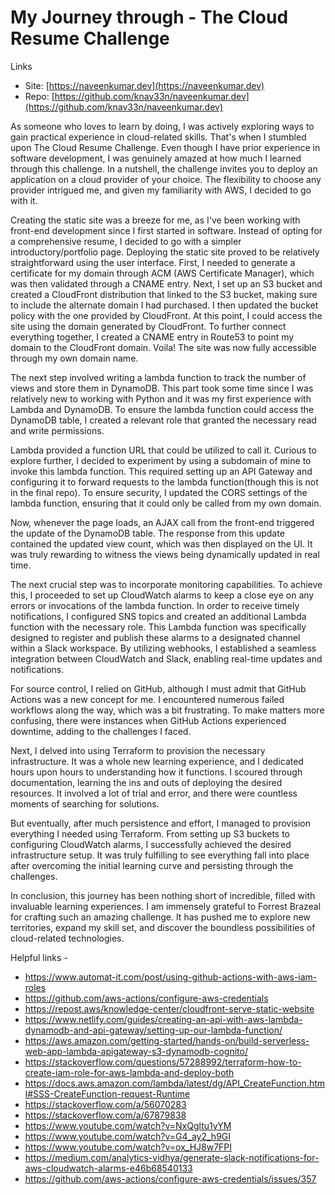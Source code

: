 # My Journey through - The Cloud Resume Challenge

Links
- Site: [https://naveenkumar.dev](https://naveenkumar.dev)
- Repo: [https://github.com/knav33n/naveenkumar.dev](https://github.com/knav33n/naveenkumar.dev)

As someone who loves to learn by doing, I was actively exploring ways to gain practical experience in cloud-related skills. That's when I stumbled upon The Cloud Resume Challenge. Even though I have prior experience in software development, I was genuinely amazed at how much I learned through this challenge. In a nutshell, the challenge invites you to deploy an application on a cloud provider of your choice. The flexibility to choose any provider intrigued me, and given my familiarity with AWS, I decided to go with it.

Creating the static site was a breeze for me, as I've been working with front-end development since I first started in software. Instead of opting for a comprehensive resume, I decided to go with a simpler introductory/portfolio page. Deploying the static site proved to be relatively straightforward using the user interface. First, I needed to generate a certificate for my domain through ACM (AWS Certificate Manager), which was then validated through a CNAME entry. Next, I set up an S3 bucket and created a CloudFront distribution that linked to the S3 bucket, making sure to include the alternate domain I had purchased. I then updated the bucket policy with the one provided by CloudFront. At this point, I could access the site using the domain generated by CloudFront. To further connect everything together, I created a CNAME entry in Route53 to point my domain to the CloudFront domain. Voila! The site was now fully accessible through my own domain name.

The next step involved writing a lambda function to track the number of views and store them in DynamoDB. This part took some time since I was relatively new to working with Python and it was my first experience with Lambda and DynamoDB. To ensure the lambda function could access the DynamoDB table, I created a relevant role that granted the necessary read and write permissions.

Lambda provided a function URL that could be utilized to call it. Curious to explore further, I decided to experiment by using a subdomain of mine to invoke this lambda function. This required setting up an API Gateway and configuring it to forward requests to the lambda function(though this is not in the final repo). To ensure security, I updated the CORS settings of the lambda function, ensuring that it could only be called from my own domain.

Now, whenever the page loads, an AJAX call from the front-end triggered the update of the DynamoDB table. The response from this update contained the updated view count, which was then displayed on the UI. It was truly rewarding to witness the views being dynamically updated in real time.

The next crucial step was to incorporate monitoring capabilities. To achieve this, I proceeded to set up CloudWatch alarms to keep a close eye on any errors or invocations of the lambda function. In order to receive timely notifications, I configured SNS topics and created an additional Lambda function with the necessary role. This Lambda function was specifically designed to register and publish these alarms to a designated channel within a Slack workspace. By utilizing webhooks, I established a seamless integration between CloudWatch and Slack, enabling real-time updates and notifications.

For source control, I relied on GitHub, although I must admit that GitHub Actions was a new concept for me. I encountered numerous failed workflows along the way, which was a bit frustrating. To make matters more confusing, there were instances when GitHub Actions experienced downtime, adding to the challenges I faced.

Next, I delved into using Terraform to provision the necessary infrastructure. It was a whole new learning experience, and I dedicated hours upon hours to understanding how it functions. I scoured through documentation, learning the ins and outs of deploying the desired resources. It involved a lot of trial and error, and there were countless moments of searching for solutions.

But eventually, after much persistence and effort, I managed to provision everything I needed using Terraform. From setting up S3 buckets to configuring CloudWatch alarms, I successfully achieved the desired infrastructure setup. It was truly fulfilling to see everything fall into place after overcoming the initial learning curve and persisting through the challenges.

In conclusion, this journey has been nothing short of incredible, filled with invaluable learning experiences. I am immensely grateful to Forrest Brazeal for crafting such an amazing challenge. It has pushed me to explore new territories, expand my skill set, and discover the boundless possibilities of cloud-related technologies.

Helpful links -
- https://www.automat-it.com/post/using-github-actions-with-aws-iam-roles
- https://github.com/aws-actions/configure-aws-credentials
- https://repost.aws/knowledge-center/cloudfront-serve-static-website
- https://www.netlify.com/guides/creating-an-api-with-aws-lambda-dynamodb-and-api-gateway/setting-up-our-lambda-function/
- https://aws.amazon.com/getting-started/hands-on/build-serverless-web-app-lambda-apigateway-s3-dynamodb-cognito/
- https://stackoverflow.com/questions/57288992/terraform-how-to-create-iam-role-for-aws-lambda-and-deploy-both
- https://docs.aws.amazon.com/lambda/latest/dg/API_CreateFunction.html#SSS-CreateFunction-request-Runtime
- https://stackoverflow.com/a/56070283
- https://stackoverflow.com/a/67879838
- https://www.youtube.com/watch?v=NxQgltu1yYM
- https://www.youtube.com/watch?v=G4_ay2_h9GI
- https://www.youtube.com/watch?v=ox_HJ8w7FPI
- https://medium.com/analytics-vidhya/generate-slack-notifications-for-aws-cloudwatch-alarms-e46b68540133
- https://github.com/aws-actions/configure-aws-credentials/issues/357